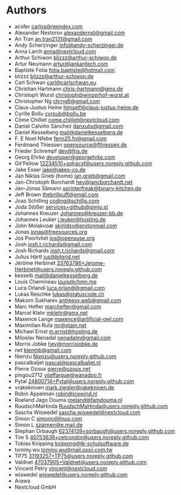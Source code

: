 <!--
  - SPDX-FileCopyrightText: 2024 Nextcloud GmbH and Nextcloud contributors
  - SPDX-License-Identifier: AGPL-3.0-or-later
-->
# Authors

- acsfer <carlos@reendex.com>
- Alexander Nestorov <alexandernst@gmail.com>
- An Tran <an.tran2131@gmail.com>
- Andy Scherzinger <info@andy-scherzinger.de>
- Anna Larch <anna@nextcloud.com>
- Arthur Schiwon <blizzz@arthur-schiwon.de>
- Artur Neumann <artur@jankaritech.com>
- Baptiste Fotia <fotia.baptiste@hotmail.com>
- blizzz <blizzz@arthur-schiwon.de>
- Carl Schwan <carl@carlschwan.eu>
- Christian Hartmann <chris-hartmann@gmx.de>
- Christoph Wurst <christoph@winzerhof-wurst.at>
- Christopher Ng <chrng8@gmail.com>
- Claus-Justus Heine <himself@claus-justus-heine.de>
- Cyrille Bollu <cyrpub@bollu.be>
- Côme Chilliet <come.chilliet@nextcloud.com>
- Daniel Calviño Sánchez <danxuliu@gmail.com>
- Daniel Kesselberg <mail@danielkesselberg.de>
- F. E Noel Nfebe <fenn25.fn@gmail.com>
- Ferdinand Thiessen <opensource@fthiessen.de>
- Frieder Schrempf <dev@fris.de>
- Georg Ehrke <developer@georgehrke.com>
- Git'Fellow <12234510+solracsf@users.noreply.github.com>
- Jake Esser <jake@jakes-co.de>
- Jan Niklas Grieb (home) <jan.grieb@gmail.com>
- Jan-Christoph Borchardt <hey@jancborchardt.net>
- Jan-Jonas Sämann <sprinterfreak@binary-kitchen.de>
- Jeff Brown <thebrillpuff@gmail.com>
- Joas Schilling <coding@schilljs.com>
- Joda Stößer <services+github@simjo.st>
- Johannes Kreuzer <Johannes@kreuzer-bb.de>
- Johannes Leuker <j.leuker@hosting.de>
- John Molakvoæ <skjnldsv@protonmail.com>
- Jonas <jonas@freesources.org>
- Jos Poortvliet <jos@opensuse.org>
- Josh <josh.t.richards@gmail.com>
- Josh Richards <josh.t.richards@gmail.com>
- Julius Härtl <jus@bitgrid.net>
- Jérôme Herbinet <33763786+Jerome-Herbinet@users.noreply.github.com>
- kesselb <mail@danielkesselberg.de>
- Louis Chemineau <louis@chmn.me>
- Luca Orlandi <luca.orlandi@gmail.com>
- Lukas Reschke <lukas@statuscode.ch>
- Maksim Sukharev <antreesy.web@gmail.com>
- Marc Hefter <marchefter@gmail.com>
- Marcel Klehr <mklehr@gmx.net>
- Maxence Lange <maxence@artificial-owl.com>
- Maximilian Ruta <mr@xtain.net>
- Michael Ernst <m.ernst@hosting.de>
- Miloslav Nenadal <nenadalm@gmail.com>
- Morris Jobke <hey@morrisjobke.de>
- net <klemhb@gmail.com>
- Nienzu <Nienzu@users.noreply.github.com>
- pascalbaljet <pascal@pascalbaljet.nl>
- Pierre Ozoux <pierre@ozoux.net>
- pingou2712 <vilaffargue@wanadoo.fr>
- Pytal <24800714+Pytal@users.noreply.github.com>
- vrakekniven <mark.ziegler@rakekniven.de>
- Robin Appelman <robin@icewind.nl>
- Roeland Jago Douma <roeland@famdouma.nl>
- RuudschMaHinda <RuudschMaHinda@users.noreply.github.com>
- Sascha Wiswedel <sascha.wiswedel@nextcloud.com>
- Simon C <simonc@linux.com>
- Simon L <szaimen@e.mail.de>
- Stephan Orbaugh <62374139+sorbaugh@users.noreply.github.com>
- Tim S <40753639+cetcondor@users.noreply.github.com>
- Tobias Knipping <knipping@tk-schulsoftware.de>
- tommy.wu <tommy.wu@mail.ossii.com.tw>
- TP75 <31193257+TP75@users.noreply.github.com>
- Valdnet <47037905+Valdnet@users.noreply.github.com>
- Vincent Petry <vincent@nextcloud.com>
- wiswedel <wiswedel@users.noreply.github.com>
- Arawa
- Nextcloud GmbH
